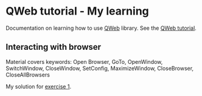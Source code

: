 # QWeb tutorial - My learning

Documentation on learning how to use [QWeb](https://github.com/qentinelqi/qweb) library.
See the [QWeb tutorial](https://github.com/qentinelqi/qweb_workshop).

## Interacting with browser

Material covers keywords: Open Browser, GoTo, OpenWindow, SwitchWindow, CloseWindow, SetConfig, MaximizeWindow, CloseBrowser, CloseAllBrowsers

My solution for [exercise 1](mysolutions/1_test.robot).
